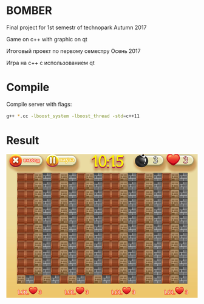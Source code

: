 # BOMBER

Final project for 1st semestr of technopark
Autumn 2017

Game on c++ with graphic on qt

Итоговый проект по первому семестру
Осень 2017

Игра на с++ с использованием qt


# Compile

Compile server with flags:

```bash
g++ *.cc -lboost_system -lboost_thread -std=c++11
```

# Result

![alt text](https://github.com/Thewhiterabbit123/Bomber/blob/master/Design/interface.jpg) 
